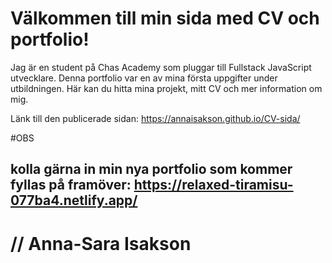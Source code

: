 # Välkommen till min sida med CV och portfolio!

Jag är en student på Chas Academy som pluggar till Fullstack JavaScript utvecklare. Denna portfolio var en av mina första uppgifter under utbildningen. 
Här kan du hitta mina projekt, mitt CV och mer information om mig.

Länk till den publicerade sidan: https://annaisakson.github.io/CV-sida/

#OBS 
## kolla gärna in min nya portfolio som kommer fyllas på framöver: https://relaxed-tiramisu-077ba4.netlify.app/

# // Anna-Sara Isakson
